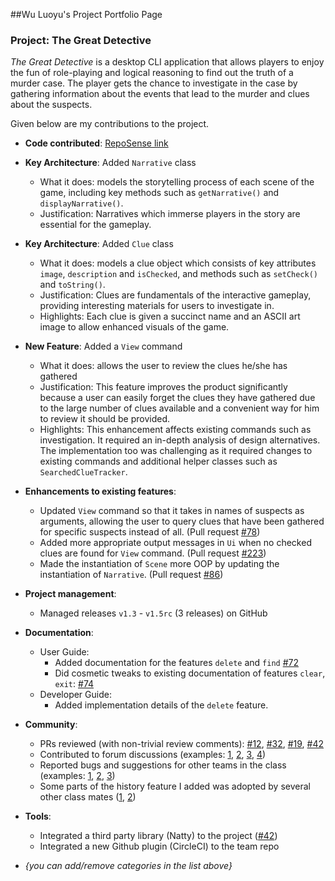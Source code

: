 ##Wu Luoyu's Project Portfolio Page

### Project: The Great Detective

_The Great Detective_ is a desktop CLI application that allows players to enjoy the fun of role-playing and logical reasoning to find out the truth of a murder case. The player gets the chance to investigate in the case by gathering information about the events that lead to the murder and clues about the suspects.

Given below are my contributions to the project.

* **Code contributed**: [RepoSense link](https://nus-cs2113-ay2122s1.github.io/tp-dashboard/?search=&sort=groupTitle&sortWithin=title&timeframe=commit&mergegroup=&groupSelect=groupByRepos&breakdown=true&checkedFileTypes=docs~functional-code~test-code~other&since=2021-09-25&tabOpen=true&tabType=authorship&tabAuthor=WU-LUOYU-SERENA&tabRepo=AY2122S1-CS2113-T14-1%2Ftp%5Bmaster%5D&authorshipIsMergeGroup=false&authorshipFileTypes=docs~functional-code~test-code~other&authorshipIsBinaryFileTypeChecked=false)

* **Key Architecture**: Added `Narrative` class
  * What it does: models the storytelling process of each scene of the game, including key methods such as `getNarrative()` and `displayNarrative()`.
  * Justification: Narratives which immerse players in the story are essential for the gameplay.
  
* **Key Architecture**: Added `Clue` class
  * What it does: models a clue object which consists of key attributes `image`, `description` and `isChecked`, and methods such as `setCheck()` and `toString()`.
  * Justification: Clues are fundamentals of the interactive gameplay, providing interesting materials for users to investigate in.
  * Highlights: Each clue is given a succinct name and an ASCII art image to allow enhanced visuals of the game.

* **New Feature**: Added a `View` command
    * What it does: allows the user to review the clues he/she has gathered
    * Justification: This feature improves the product significantly because a user can easily forget the clues they have gathered due to the large number of clues available and a convenient way for him to review it should be provided.
    * Highlights: This enhancement affects existing commands such as investigation. It required an in-depth analysis of design alternatives. The implementation too was challenging as it required changes to existing commands and additional helper classes such as `SearchedClueTracker`.

* **Enhancements to existing features**:
    * Updated `View` command so that it takes in names of suspects as arguments, allowing the user to query clues that have been gathered for specific suspects instead of all. (Pull request [\#78](https://github.com/AY2122S1-CS2113-T14-1/tp/pull/78))
    * Added more appropriate output messages in `Ui` when no checked clues are found for `View` command. (Pull request [\#223](https://github.com/AY2122S1-CS2113-T14-1/tp/pull/223))
    * Made the instantiation of `Scene` more OOP by updating the instantiation of `Narrative`. (Pull request [\#86](https://github.com/AY2122S1-CS2113-T14-1/tp/pull/86))

* **Project management**:
  * Managed releases `v1.3` - `v1.5rc` (3 releases) on GitHub

* **Documentation**:
    * User Guide:
        * Added documentation for the features `delete` and `find` [\#72]()
        * Did cosmetic tweaks to existing documentation of features `clear`, `exit`: [\#74]()
    * Developer Guide:
        * Added implementation details of the `delete` feature.

* **Community**:
    * PRs reviewed (with non-trivial review comments): [\#12](), [\#32](), [\#19](), [\#42]()
    * Contributed to forum discussions (examples: [1](), [2](), [3](), [4]())
    * Reported bugs and suggestions for other teams in the class (examples: [1](), [2](), [3]())
    * Some parts of the history feature I added was adopted by several other class mates ([1](), [2]())

* **Tools**:
    * Integrated a third party library (Natty) to the project ([\#42]())
    * Integrated a new Github plugin (CircleCI) to the team repo

* _{you can add/remove categories in the list above}_